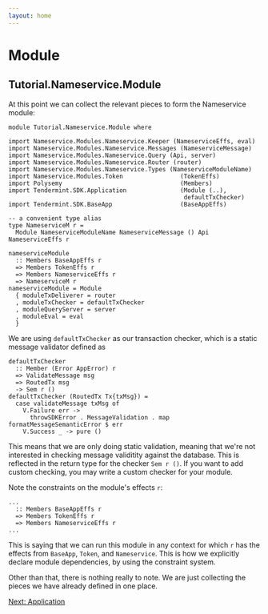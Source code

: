 ```yaml
---
layout: home
---
```


# Module

## Tutorial.Nameservice.Module

At this point we can collect the relevant pieces to form the Nameservice module:

```
module Tutorial.Nameservice.Module where

import Nameservice.Modules.Nameservice.Keeper (NameserviceEffs, eval)
import Nameservice.Modules.Nameservice.Messages (NameserviceMessage)
import Nameservice.Modules.Nameservice.Query (Api, server)
import Nameservice.Modules.Nameservice.Router (router)
import Nameservice.Modules.Nameservice.Types (NameserviceModuleName)
import Nameservice.Modules.Token                (TokenEffs)
import Polysemy                                 (Members)
import Tendermint.SDK.Application               (Module (..),
                                                 defaultTxChecker)
import Tendermint.SDK.BaseApp                   (BaseAppEffs)

-- a convenient type alias
type NameserviceM r =
  Module NameserviceModuleName NameserviceMessage () Api NameserviceEffs r

nameserviceModule
  :: Members BaseAppEffs r
  => Members TokenEffs r
  => Members NameserviceEffs r
  => NameserviceM r
nameserviceModule = Module
  { moduleTxDeliverer = router
  , moduleTxChecker = defaultTxChecker
  , moduleQueryServer = server
  , moduleEval = eval
  }
```

We are using `defaultTxChecker` as our transaction checker, which is a static message validator defined as

```
defaultTxChecker
  :: Member (Error AppError) r
  => ValidateMessage msg
  => RoutedTx msg
  -> Sem r ()
defaultTxChecker (RoutedTx Tx{txMsg}) =
  case validateMessage txMsg of
    V.Failure err ->
      throwSDKError . MessageValidation . map formatMessageSemanticError $ err
    V.Success _ -> pure ()
```

This means that we are only doing static validation, meaning that we're not interested in checking message validitity against the database. This is reflected in the return type for the checker `Sem r ()`. If you want to add custom checking, you may write a custom checker for your module.

Note the constraints on the module's effects `r`:

```
...
  :: Members BaseAppEffs r
  => Members TokenEffs r
  => Members NameserviceEffs r
...
```

This is saying that we can run this module in any context for which `r` has the effects from `BaseApp`, `Token`, and `Nameservice`. This is how we explicitly declare module dependencies, by using the constraint system.

Other than that, there is nothing really to note. We are just collecting the pieces we have already defined in one place.

[Next: Application](Application.md)
